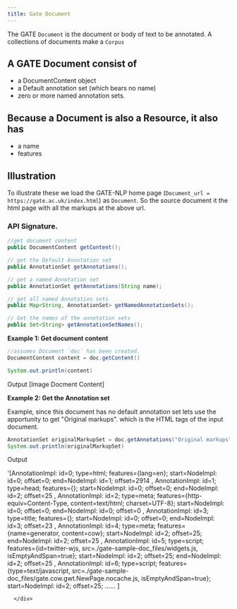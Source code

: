 ```yaml
---
title: Gate Document
---
```



The GATE `Document` is the document or body of text to be annotated. A collections of documents make a `Corpus`

## A GATE Document consist of 
* a DocumentContent object
* a Default annotation set (which bears no name)
* zero or more named annotation sets.

## Because a Document is also a Resource, it also has
* a name
* features  


## Illustration
To illustrate these we load the GATE-NLP home page (`Document_url = https://gate.ac.uk/index.html`) as `Document`.
So the source document it the html page with all the markups at the above url.


### API Signature.
```java
//get document content
public DocumentContent getContent();

// get the Default Annotation set
public AnnotationSet getAnnotations();  

// get a named Annotation set
public AnnotationSet getAnnotations(String name);  

// get all named Annotation sets
public Map<String, AnnotationSet> getNamedAnnotationSets();

// Get the names of the annotation sets
public Set<String> getAnnotationSetNames();

```
**Example 1: Get document content**
```java
//assumes Document `doc` has been created.
DocumentContent content = doc.getContent()

System.out.println(content)
```
Output
[Image Docment Content]


**Example 2: Get the Annotation set**


Example, since this document has no default annotation set lets use the apportunity to get "Original markups". which is the HTML tags of the input document.
```java
AnnotationSet originalMarkupSet = doc.getAnnotations("Original markups")
System.out.println(originalMarkupSet)
```
Output

 <div class="mt-6 p-5 bg-white rounded-2 box-shadow-extra-large border">
'[AnnotationImpl: id=0; type=html; features={lang=en}; start=NodeImpl: id=0; offset=0; end=NodeImpl: id=1; offset=2914
, AnnotationImpl: id=1; type=head; features={}; start=NodeImpl: id=0; offset=0; end=NodeImpl: id=2; offset=25
, AnnotationImpl: id=2; type=meta; features={http-equiv=Content-Type, content=text/html; charset=UTF-8}; start=NodeImpl: id=0; offset=0; end=NodeImpl: id=0; offset=0
, AnnotationImpl: id=3; type=title; features={}; start=NodeImpl: id=0; offset=0; end=NodeImpl: id=3; offset=23
, AnnotationImpl: id=4; type=meta; features={name=generator, content=cow}; start=NodeImpl: id=2; offset=25; end=NodeImpl: id=2; offset=25
, AnnotationImpl: id=5; type=script; features={id=twitter-wjs, src=./gate-sample-doc_files/widgets.js, isEmptyAndSpan=true}; start=NodeImpl: id=2; offset=25; end=NodeImpl: id=2; offset=25
, AnnotationImpl: id=6; type=script; features={type=text/javascript, src=./gate-sample-doc_files/gate.cow.gwt.NewPage.nocache.js, isEmptyAndSpan=true}; start=NodeImpl: id=2; offset=25;
......
]

      </div>
```
```



